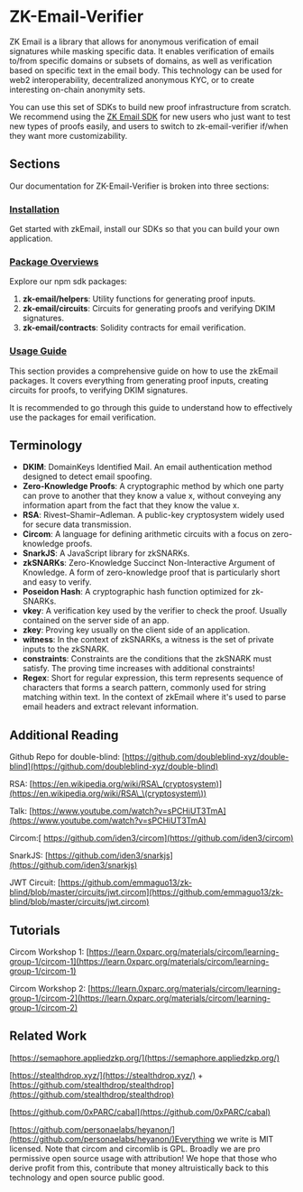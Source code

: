 # ZK-Email-Verifier

ZK Email is a library that allows for anonymous verification of email signatures while masking specific data. It enables verification of emails to/from specific domains or subsets of domains, as well as verification based on specific text in the email body. This technology can be used for web2 interoperability, decentralized anonymous KYC, or to create interesting on-chain anonymity sets.

You can use this set of SDKs to build new proof infrastructure from scratch. We recommend using the [ZK Email SDK](../zk-email-sdk/) for new users who just want to test new types of proofs easily, and users to switch to zk-email-verifier if/when they want more customizability.

## Sections

Our documentation for ZK-Email-Verifier is broken into three sections:

### [Installation](installation.md)

Get started with zkEmail, install our SDKs so that you can build your own application.

### [Package Overviews](packages/)

Explore our npm sdk packages:

1. **zk-email/helpers**: Utility functions for generating proof inputs.
2. **zk-email/circuits**: Circuits for generating proofs and verifying DKIM signatures.
3. **zk-email/contracts**: Solidity contracts for email verification.

### [Usage Guide](usage-guide.md)

This section provides a comprehensive guide on how to use the zkEmail packages. It covers everything from generating proof inputs, creating circuits for proofs, to verifying DKIM signatures.

It is recommended to go through this guide to understand how to effectively use the packages for email verification.

## Terminology

* **DKIM**: DomainKeys Identified Mail. An email authentication method designed to detect email spoofing.
* **Zero-Knowledge Proofs**: A cryptographic method by which one party can prove to another that they know a value x, without conveying any information apart from the fact that they know the value x.
* **RSA**: Rivest–Shamir–Adleman. A public-key cryptosystem widely used for secure data transmission.
* **Circom**: A language for defining arithmetic circuits with a focus on zero-knowledge proofs.
* **SnarkJS**: A JavaScript library for zkSNARKs.
* **zkSNARKs**: Zero-Knowledge Succinct Non-Interactive Argument of Knowledge. A form of zero-knowledge proof that is particularly short and easy to verify.
* **Poseidon Hash**: A cryptographic hash function optimized for zk-SNARKs.
* **vkey**: A verification key used by the verifier to check the proof. Usually contained on the server side of an app.
* **zkey**: Proving key usually on the client side of an application.
* **witness**: In the context of zkSNARKs, a witness is the set of private inputs to the zkSNARK.
* **constraints**: Constraints are the conditions that the zkSNARK must satisfy. The proving time increases with additional constraints!
* **Regex**: Short for regular expression, this term represents sequence of characters that forms a search pattern, commonly used for string matching within text. In the context of zkEmail where it's used to parse email headers and extract relevant information.



## Additional Reading

Github Repo for double-blind: [https://github.com/doubleblind-xyz/double-blind](https://github.com/doubleblind-xyz/double-blind)

RSA: [https://en.wikipedia.org/wiki/RSA\_(cryptosystem)](https://en.wikipedia.org/wiki/RSA\_\(cryptosystem\))

Talk: [https://www.youtube.com/watch?v=sPCHiUT3TmA](https://www.youtube.com/watch?v=sPCHiUT3TmA)

Circom:[ https://github.com/iden3/circom](https://github.com/iden3/circom)

SnarkJS: [https://github.com/iden3/snarkjs](https://github.com/iden3/snarkjs)

JWT Circuit: [https://github.com/emmaguo13/zk-blind/blob/master/circuits/jwt.circom](https://github.com/emmaguo13/zk-blind/blob/master/circuits/jwt.circom)

## Tutorials

Circom Workshop 1: [https://learn.0xparc.org/materials/circom/learning-group-1/circom-1](https://learn.0xparc.org/materials/circom/learning-group-1/circom-1)

Circom Workshop 2: [https://learn.0xparc.org/materials/circom/learning-group-1/circom-2](https://learn.0xparc.org/materials/circom/learning-group-1/circom-2)

## Related Work

[https://semaphore.appliedzkp.org/](https://semaphore.appliedzkp.org/)

[https://stealthdrop.xyz/](https://stealthdrop.xyz/) + [https://github.com/stealthdrop/stealthdrop](https://github.com/stealthdrop/stealthdrop)

[https://github.com/0xPARC/cabal](https://github.com/0xPARC/cabal)

[https://github.com/personaelabs/heyanon/](https://github.com/personaelabs/heyanon/)Everything we write is MIT licensed. Note that circom and circomlib is GPL. Broadly we are pro permissive open source usage with attribution! We hope that those who derive profit from this, contribute that money altruistically back to this technology and open source public good.
